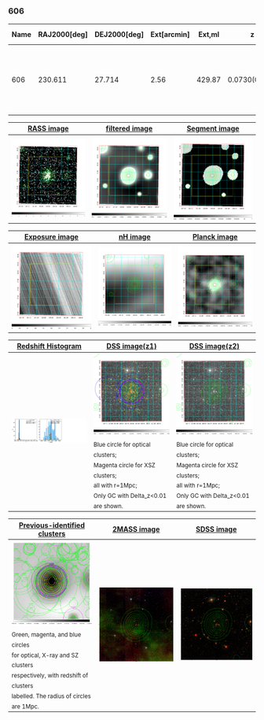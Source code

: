 <div STYLE="page-break-after: always;"></div>

### 606

|Name|RAJ2000[deg]|DEJ2000[deg] |Ext[arcmin]| Ext,ml | z | z_src| C|GC(XSZ,Delta_z<0.01)| GC(OPT,Delta_z<0.01)|GC| R_sig[arcmin] | R500[arcmin] | R500[Mpc]| CRsig[c/s] | CR500[c/s] |L500[1E44 erg/s]|F500[1E-12 erg/s/cm^2]| M500[1E14 Msun]|Tx[keV]|Cnt_sig|Beta|Rc[arcmin]|Comment|Alias|
|---|---|---|---|---|---|------|---|--------|---------|----------|---|---|---|---|---|---|---|---|---|---|---|---|---|---|
|606| 230.611| 27.714| 2.56| 429.87| 0.0730(0.005)| z1, z_xsz| B| F20, L03, MCXC, PSZ2, Tar, XB| A, N, W| A, F20, L03, MCXC, N, PSZ2, Tar, W, XB| 26.181| 13.713| 1.143| 1.236(0.086)| 1.146(0.080)| 2.831(0.084)| 21.741(0.644)| 4.55(0.07)| 5.58(0.05)| 426.6| 0.784(-0.043+0.053)| 4.508(-0.410+0.481)| -| k312|

|[RASS image](../image/606/606_img.pdf)|[filtered image](../image/606/606_fil.pdf)|[Segment image](../image/606/606_seg.pdf)|
|-------------------|--------------------|-------------------|
| <img src="../image/606/606_img.png" width="300">  | <img src="../image/606/606_fil.png" width="300">   | <img src="../image/606/606_seg.png" width="300">  |

|[Exposure image](../image/606/606_mex.pdf)| [nH image](../image/606/606_nh.pdf)| [Planck image](../image/606/606_p.pdf)|
|-------------------|--------------------|-------------------|
|<img src="../image/606/606_mex.png" width="300">   | <img src="../image/606/606_nh.png" width="300">    | <img src="../image/606/606_p.png" width="300"> |

|[Redshift Histogram](../image/606/606_zg.pdf) | [DSS image(z1)](../image/606/606_dss_z1.pdf)      |  [DSS image(z2)](../image/606/606_dss_z2.pdf)    |
|-------------------|--------------------|-------------------|
|<img src="../image/606/606_zg.png" width="300"> |<img src="../image/606/606_dss_z1.png" width="300"> <sub><br>Blue circle for optical clusters; <br>Magenta circle for XSZ clusters; <br>all with r=1Mpc; <br>Only GC with Delta_z<0.01 are shown. </sub>| <img src="../image/606/606_dss_z2.png" width="300"><sub><br>Blue circle for optical clusters; <br>Magenta circle for XSZ clusters; <br>all with r=1Mpc; <br>Only GC with Delta_z<0.01 are shown. </sub> |

|[Previous-identified clusters](../image/606/606_gc.pdf) | [2MASS image](../image/606/606_2mass.pdf)      |[SDSS image](../image/606/606_sdss.pdf)   |
|-------------------|-------------------|-------------------|
|<img src=../image/606/606_gc.png width="300"> <br><sub>Green, magenta, and blue circles <br>for optical, X-ray and SZ clusters <br>respectively, with redshift of clusters <br>labelled. The radius of circles <br>are 1Mpc.</sub>|<img src="../image/606/606_2mass.png" width="300">  | <img src="../image/606/606_sdss.png" width="300">  |




